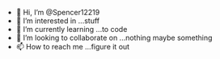 - 👋 Hi, I’m @Spencer12219
- 👀 I’m interested in ...stuff
- 🌱 I’m currently learning ...to code
- 💞️ I’m looking to collaborate on ...nothing maybe something
- 📫 How to reach me ...figure it out

<!---
Spencer12219/Spencer12219 is a ✨ special ✨ repository because its `README.md` (this file) appears on your GitHub profile.
You can click the Preview link to take a look at your changes.
--->
